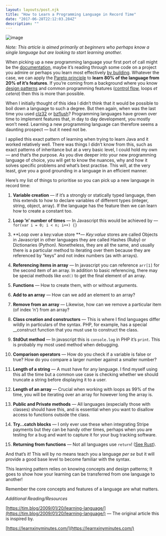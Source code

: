 ```yaml
---
layout: layouts/post.njk
title: "How to Learn a Programming Language in Record Time"
date: "2017-06-28T22:12:03.284Z"
description: ""
---
```


![image](../../assets/images/1_8CZLKCJ926_bhBSmSJj2ww.png)

_Note: This article is aimed primarily at beginners who perhaps know a single language but are looking to start learning another._

When picking up a new programming language your first port of call might be the [doc](https://developer.mozilla.org/bm/docs/Web/JavaScript)[ument](http://php.net/docs.php)[ation](http://guides.rubyonrails.org/), maybe it’s reading through some code on a project you admire or perhaps you learn most effectively [by building](https://github.com/karan/Projects). Whatever the case, we can apply the [Pareto principle](https://en.wikipedia.org/wiki/Pareto_principle) to **learn 80% of the language from 20% of it’s features**. If you’re coming from a background where you know [design patterns](https://en.wikipedia.org/wiki/Creational_pattern) and common programming features ([control flow](https://en.wikipedia.org/wiki/Control_flow), loops _et cetera_) then this is more than possible.

When I initially thought of this idea I didn’t think that it would be possible to boil down a language to such a degree. But then again, when was the last time you used [clz32](https://developer.mozilla.org/en-US/docs/Web/JavaScript/Reference/Global_Objects/Math/clz32) or [bzflush](http://php.net/manual/en/function.bzflush.php)? Programming languages have grown over time to implement features that, in day to day development, you mostly won’t need. Learning a new programming language can therefore seems a daunting prospect — but it need not be.

I applied this exact pattern of learning when trying to learn Java and it worked relatively well. There was things I didn’t know from this, such as exact patterns of inheritance but at a very basic level, I could hold my own — and that’s the purpose. As you dive deeper into your new programming language of choice, you will get to know the nuances, why and how it solves specific problems and what’s best practise. This will, at the very least, give you a good grounding in a language in an efficient manner.

Here’s my list of things to prioritise so you can pick up a new language in record time:

1. **Variable creation** — if it’s a strongly or statically typed language, then this extends to how to declare variables of different types (integer, string, object, array). If the language has the feature then we can learn how to create a constant too.

1. **Loop ’n’ number of times** — In Javascript this would be achieved by — `for(var i = 0; i < n; i++) {}`

1. **Loop over a key:value store **— _Key:value_ stores are called Objects in Javascript in other languages they are called Hashes (Ruby) or Dictionaries (Python). Nonetheless, they are all the same, and usually there is a particular method to iterating over them because they are referenced by “keys” and not index numbers (as with arrays).

1. **Referencing items in array** — In javascript you can reference `arr[1]` for the second item of an array. In addition to basic referencing, there may be special methods like `end()` to get the final element of an array.

1. **Functions** — How to create them, with or without arguments.

1. **Add to an array** — How can we add an element to an array?

1. **Remove from an array** — Likewise, how can we remove a particular item (of index ’n’) from an array?

1. **Class creation and constructors** — This is where I find languages differ wildly in particulars of the syntax. PHP, for example, has a special \_\_construct function that you must use to construct the class.

1. **StdOut method** — In javascript this is `console.log` in PHP it’s `print`. This is probably my most used method when debugging.

1. **Comparison operators** — How do you check if a variable is false or true? How do you compare a larger number against a smaller number?

1. **Length of a string** — A must have for any language. I find myself using this all the time but a common use case is checking whether we should truncate a string before displaying it to a user.

1. **Length of an array** — Crucial when working with loops as 99% of the time, you will be iterating over an array for however long the array is.

1. **Public and Private methods** — All languages (especially those with classes) should have this, and is essential when you want to disallow access to functions outside the class.

1. **Try…catch blocks** — I only ever use these when integrating Stripe payments but they can be handy other times, perhaps when you are testing for a bug and want to capture it for your bug tracking software.

1. **Returning from functions** — Not all languages use `return`! ([See Rust](https://rustbyexample.com/fn.html)).

And that’s it! This will by no means teach you a language _per se_ but it will provide a good base level to become familiar with the syntax.

This learning pattern relies on knowing concepts and design patterns; It goes to show how your learning can be transferred from one language to another!

Remember the core concepts and features of a language are what matters.

_Additional Reading/Resources_

[https://tim.blog/2009/01/20/learning-language/](https://tim.blog/2009/01/20/learning-language/) — The original article this is inspired by.

[https://learnxinyminutes.com/](https://learnxinyminutes.com/)
